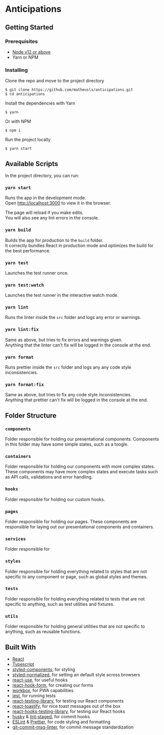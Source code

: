 # Anticipations

## Getting Started

### Prerequisites

- [Node v12 or above](https://nodejs.org/en/)
- Yarn or NPM

### Installing

Clone the repo and move to the project directory

```(shell)
$ git clone https://github.com/matheusls/anticipations.git
$ cd anticipations
```

Install the dependencies with Yarn

```(shell)
$ yarn
```

Or with NPM

```(shell)
$ npm i
```

Run the project locally

```(shell)
$ yarn start
```

## Available Scripts

In the project directory, you can run:

### `yarn start`

Runs the app in the development mode.\
Open [http://localhost:3000](http://localhost:3000) to view it in the browser.

The page will reload if you make edits.\
You will also see any lint errors in the console.

### `yarn build`

Builds the app for production to the `build` folder.\
It correctly bundles React in production mode and optimizes the build for the best performance.

### `yarn test`

Launches the test runner once.

### `yarn test:watch`

Launches the test runner in the interactive watch mode.

### `yarn lint`

Runs the linter inside the `src` folder and logs any error or warnings.

### `yarn lint:fix`

Same as above, but tries to fix errors and warnings given.\
Anything that the linter can't fix will be logged in the console at the end.

### `yarn format`

Runs prettier inside the `src` folder and logs any any code style inconsistencies.

### `yarn format:fix`

Same as above, but tries to fix any code style inconsistencies.\
Anything that prettier can't fix will be logged in the console at the end.

## Folder Structure

### `components`

Folder responsible for holding our presentational components. Components in this folder may have some simple states, such as a toogle.

### `containers`

Folder responsible for holding our components with more complex states. These components may have more complex states and execute tasks such as API calls, validations and error handling.

### `hooks`

Folder responsible for holding our custom hooks.

### `pages`

Folder responsible for holding our pages. These components are responsible for laying out our presentational components and containers.

### `services`

Folder responsible for

### `styles`

Folder responsible for holding everything related to styles that are not specific to any component or page, such as global styles and themes.

### `tests`

Folder responsible for holding everything related to tests that are not specific to anything, such as test utilities and fixtures.

### `utils`

Folder responsible for holding general utilities that are not specific to anything, such as reusable functions.

## Built With

- [React](https://reactjs.org/)
- [Typescript](https://www.typescriptlang.org/)
- [styled-components](https://styled-components.com/), for styling
- [styled-normalized](https://github.com/sergeysova/styled-normalize), for setting an default style across browsers
- [react-use](https://github.com/streamich/react-use), for useful hooks
- [react-hook-form](https://react-hook-form.com/), for creating our forms
- [workbox](https://developers.google.com/web/tools/workbox), for PWA capabilities
- [jest](https://jestjs.io/), for running tests
- [react-testing-library](https://testing-library.com/docs/react-testing-library/intro/), for testing our React components
- [react-toastify](https://fkhadra.github.io/react-toastify/introduction), for nice toast messages out of the box
- [react-hooks-testing-library](https://github.com/testing-library/react-hooks-testing-library), for testing our React hooks
- [husky](https://github.com/typicode/husky) & [lint-staged](https://github.com/okonet/lint-staged), for commit hooks
- [ESLint](https://eslint.org/) & [Prettier](https://prettier.io/), for code styling and formatting
- [git-commit-msg-linter](https://www.npmjs.com/package/git-commit-msg-linter), for commit message standardization
